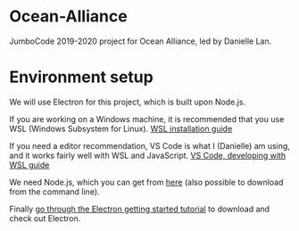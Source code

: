 # Ocean-Alliance
JumboCode 2019-2020 project for Ocean Alliance, led by Danielle Lan.

# Environment setup
We will use Electron for this project, which is built upon Node.js.

If you are working on a Windows machine, it is recommended that you use WSL (Windows Subsystem for Linux).
[WSL installation guide](http://wsl-guide.org/en/latest/installation.html)

If you need a editor recommendation, VS Code is what I (Danielle) am using, and it works fairly well with WSL and JavaScript.
[VS Code, developing with WSL guide](https://code.visualstudio.com/docs/remote/wsl)

We need Node.js, which you can get from [here](https://nodejs.org/en/download/) (also possible to download from the command line).

Finally [go through the Electron getting started tutorial](https://electronjs.org/docs/tutorial/first-app) to download and check out Electron. 
